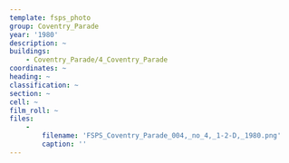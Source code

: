 ```yaml
---
template: fsps_photo
group: Coventry_Parade
year: '1980'
description: ~
buildings:
    - Coventry_Parade/4_Coventry_Parade
coordinates: ~
heading: ~
classification: ~
section: ~
cell: ~
film_roll: ~
files:
    -
        filename: 'FSPS_Coventry_Parade_004,_no_4,_1-2-D,_1980.png'
        caption: ''
---
```

